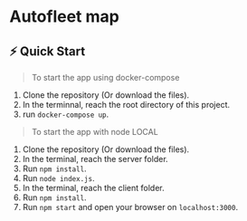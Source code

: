# Autofleet map

## ⚡️ Quick Start

> To start the app using docker-compose

1. Clone the repository (Or download the files).
2. In the terminnal, reach the root directory of this project. 
3. run `docker-compose up`.

> To start the app with node LOCAL

1. Clone the repository (Or download the files).
2. In the terminal, reach the server folder.
3. Run `npm install`.
4. Run `node index.js`.
5. In the terminal, reach the client folder.
6. Run `npm install`.
7. Run `npm start` and open your browser on `localhost:3000`.